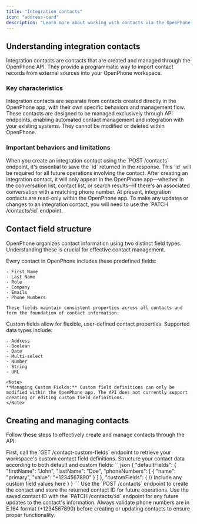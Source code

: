 ```yaml
---
title: "Integration contacts"
icon: "address-card"
description: "Learn more about working with contacts via the OpenPhone API."
---
```


## Understanding integration contacts

Integration contacts are contacts that are created and managed through the OpenPhone API. They provide a programmatic way to import contact records from external sources into your OpenPhone workspace.

### Key characteristics

<CardGroup cols={1}>
  <Card title="Distinct from app contacts">
    Integration contacts are separate from contacts created directly in the OpenPhone app, with their own specific behaviors and management flow.
  </Card>
  <Card title="API-first management">
    These contacts are designed to be managed exclusively through API endpoints, enabling automated contact management and integration with your existing systems. They cannot be modified or deleted within OpenPhone.
  </Card>
</CardGroup>

### Important behaviors and limitations

<CardGroup cols={1}>
  <Card title="Preserving contact IDs">
    When you create an integration contact using the `POST /contacts` endpoint, it's essential to save the `id` returned in the response. This `id` will be required for all future operations involving the contact.
  </Card>
  <Card title="Visibility in the OpenPhone app">
    After creating an integration contact, it will only appear in the OpenPhone app—whether in the conversation list, contact list, or search results—if there's an associated conversation with a matching phone number.
  </Card>
  <Card title="Read-only status">
    At present, integration contacts are read-only within the OpenPhone app. To make any updates or changes to an integration contact, you will need to use the `PATCH /contacts/:id` endpoint.
  </Card>
</CardGroup>

## Contact field structure

OpenPhone organizes contact information using two distinct field types. Understanding these is crucial for effective contact management.

<AccordionGroup>
  <Accordion title="Default fields" defaultOpen={true}>
    Every contact in OpenPhone includes these predefined fields:
    
    - First Name
    - Last Name
    - Role
    - Company
    - Emails
    - Phone Numbers
    
    These fields maintain consistent properties across all contacts and form the foundation of contact information.
  </Accordion>
  
  <Accordion title="Custom fields">
    Custom fields allow for flexible, user-defined contact properties. Supported data types include:
    
    - Address
    - Boolean
    - Date
    - Multi-select
    - Number
    - String
    - URL
    
    <Note>
    **Managing Custom Fields:** Custom field definitions can only be modified within the OpenPhone app. The API does not currently support creating or editing custom field definitions.
    </Note>
  </Accordion>
</AccordionGroup>

## Creating and managing contacts

Follow these steps to effectively create and manage contacts through the API:

<Steps>
  <Step title="Retrieve custom fields">
    First, call the `GET /contact-custom-fields` endpoint to retrieve your workspace's custom contact field definitions.
  </Step>
  
  <Step title="Prepare contact data">
    Structure your contact data according to both default and custom fields:
    ```json
    {
      "defaultFields": {
        "firstName": "John",
        "lastName": "Doe",
        "phoneNumbers": [
          {
            "name": "primary",
            "value": "+1234567890"
          }
        ]
      },
      "customFields": {
        // Include any custom field values here
      }
    }
    ```
  </Step>
  
  <Step title="Create the contact">
    Use the `POST /contacts` endpoint to create the contact and store the returned contact ID for future operations.
  </Step>
  
  <Step title="Manage the contact">
    Use the saved contact ID with the `PATCH /contacts/:id` endpoint for any future updates to the contact's information.
  </Step>
</Steps>

<Tip>
Always validate phone numbers are in E.164 format (+1234567890) before creating or updating contacts to ensure proper functionality.
</Tip>